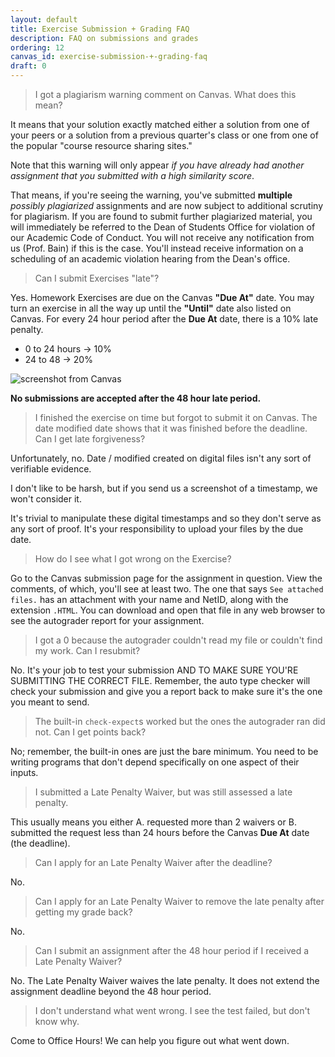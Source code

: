 ```yaml
---
layout: default
title: Exercise Submission + Grading FAQ
description: FAQ on submissions and grades
ordering: 12
canvas_id: exercise-submission-+-grading-faq
draft: 0
---
```


> I got a plagiarism warning comment on Canvas. What does this mean?

It means that your solution exactly matched either a solution from one of your peers or a solution from a previous quarter's class or one from one of the popular "course resource sharing sites."

Note that this warning will only appear _if you have already had another assignment that you submitted with a high similarity score_.

That means, if you're seeing the warning, you've submitted **multiple** _possibly plagiarized_ assignments and are now subject to additional scrutiny for plagiarism. If you are found to submit further plagiarized material, you will immediately be referred to the Dean of Students Office for violation of our Academic Code of Conduct. You will not receive any notification from us (Prof. Bain) if this is the case. You'll instead receive information on a scheduling of an academic violation hearing from the Dean's office.

> Can I submit Exercises "late"?

Yes. Homework Exercises are due on the Canvas **"Due At"** date. You may turn an exercise in all the way up until the **"Until"** date also listed on Canvas. For every 24 hour period after the **Due At** date, there is a 10% late penalty.

* 0 to 24 hours -> 10%
* 24 to 48 -> 20%

<img alt="screenshot from Canvas" src="{{site.url}}/assets/images/canvas_example.png"/>

**No submissions are accepted after the 48 hour late period.**

> I finished the exercise on time but forgot to submit it on Canvas. The date modified date shows that it was finished before the deadline. Can I get late forgiveness?

Unfortunately, no. Date / modified created on digital files isn't any sort of verifiable evidence.

I don't like to be harsh, but if you send us a screenshot of a timestamp, we won't consider it.

It's trivial to manipulate these digital timestamps and so they don't serve as any sort of proof. It's your responsibility to upload your files by the due date.

> How do I see what I got wrong on the Exercise?

Go to the Canvas submission page for the assignment in question. View the comments, of which, you'll see at least two. The one that says `See attached files.` has an attachment with your name and NetID, along with the extension `.HTML`. You can download and open that file in any web browser to see the autograder report for your assignment.

> I got a 0 because the autograder couldn't read my file or couldn't find my work. Can I resubmit?

No. It's your job to test your submission AND TO MAKE SURE YOU'RE SUBMITTING THE CORRECT FILE. Remember, the auto type checker will check your submission and give you a report back to make sure it's the one you meant to send.

> The built-in `check-expect`s worked but the ones the autograder ran did not. Can I get points back?

No; remember, the built-in ones are just the bare minimum. You need to be writing programs that don't depend specifically on one aspect of their inputs.

> I submitted a Late Penalty Waiver, but was still assessed a late penalty.

This usually means you either A. requested more than 2 waivers or B. submitted the request less than 24 hours before the Canvas **Due At** date (the deadline).

> Can I apply for an Late Penalty Waiver after the deadline?

No.

> Can I apply for an Late Penalty Waiver to remove the late penalty after getting my grade back?

No.

> Can I submit an assignment after the 48 hour period if I received a Late Penalty Waiver?

No. The Late Penalty Waiver waives the late penalty. It does not extend the assignment deadline beyond the 48 hour period.

> I don't understand what went wrong. I see the test failed, but don't know why.

Come to Office Hours! We can help you figure out what went down.
